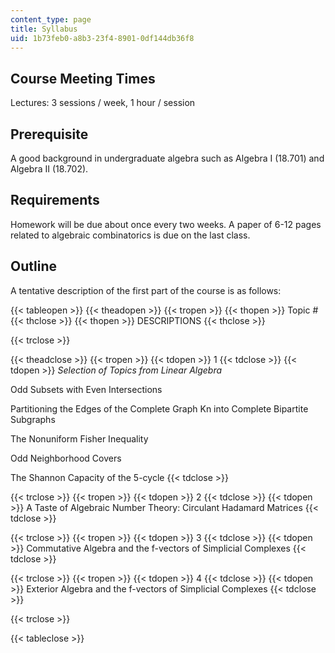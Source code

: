 ```yaml
---
content_type: page
title: Syllabus
uid: 1b73feb0-a8b3-23f4-8901-0df144db36f8
---
```


Course Meeting Times
--------------------

Lectures: 3 sessions / week, 1 hour / session

Prerequisite
------------

A good background in undergraduate algebra such as Algebra I (18.701) and Algebra II (18.702).

Requirements
------------

Homework will be due about once every two weeks. A paper of 6-12 pages related to algebraic combinatorics is due on the last class.

Outline
-------

A tentative description of the first part of the course is as follows:

{{< tableopen >}}
{{< theadopen >}}
{{< tropen >}}
{{< thopen >}}
Topic #
{{< thclose >}}
{{< thopen >}}
DESCRIPTIONS
{{< thclose >}}

{{< trclose >}}

{{< theadclose >}}
{{< tropen >}}
{{< tdopen >}}
1
{{< tdclose >}}
{{< tdopen >}}
_Selection of Topics from Linear Algebra_  
  
Odd Subsets with Even Intersections  
  
Partitioning the Edges of the Complete Graph Kn into Complete Bipartite Subgraphs  
  
The Nonuniform Fisher Inequality  
  
Odd Neighborhood Covers  
  
The Shannon Capacity of the 5-cycle
{{< tdclose >}}

{{< trclose >}}
{{< tropen >}}
{{< tdopen >}}
2
{{< tdclose >}}
{{< tdopen >}}
A Taste of Algebraic Number Theory: Circulant Hadamard Matrices
{{< tdclose >}}

{{< trclose >}}
{{< tropen >}}
{{< tdopen >}}
3
{{< tdclose >}}
{{< tdopen >}}
Commutative Algebra and the f-vectors of Simplicial Complexes
{{< tdclose >}}

{{< trclose >}}
{{< tropen >}}
{{< tdopen >}}
4
{{< tdclose >}}
{{< tdopen >}}
Exterior Algebra and the f-vectors of Simplicial Complexes
{{< tdclose >}}

{{< trclose >}}

{{< tableclose >}}